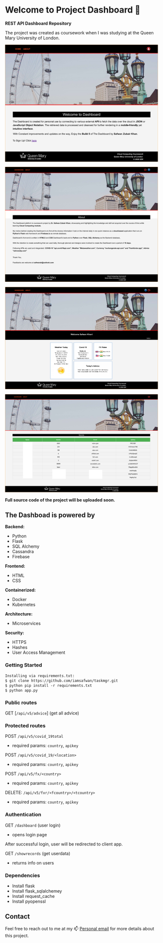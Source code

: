 # Welcome to Project Dashboard  :tada: 
**REST API Dashboard Repository**

The project was created as coursework when I was studying at the Queen Mary University of London.

![Progress Image](/static/Welcome.png)

![Progress Image](/static/About.png)

![Progress Image](/static/Dashboard.png)

![Progress Image](/static/Records.png)

**Full source code of the project will be uploaded soon.**

## The Dashboad is powered by
**Backend:**
- Python
- Flask
- SQL Alchemy
- Cassandra
- Firebase

**Frontend:**
- HTML
- CSS

**Containerized:**
- Docker
- Kubernetes

**Architecture:**
- Microservices

**Security:**
- HTTPS
- Hashes
- User Access Management

### Getting Started

```
Installing via requirements.txt:
$ git clone https://github.com/iamsafwan/taskmgr.git
$ python pip install -r requirements.txt
$ python app.py
```


### Public routes

GET [`/api/v5/advice`] (get all advice)

### Protected routes

POST `/api/v5/covid_19total` 
- required params: `country`, `apikey`

POST `/api/v5/covid_19/<location>` 
- required params: `country`, `apikey`

POST `/api/v5/fx/<country>` 
- required params: `country`, `apikey`

DELETE: `/api/v5/fxr/<fcountry>/<tcountry>` 
- required params: `country`, `apikey`

### Authentication

GET `/dashboard` (user login)
- opens login page

After successful login, user will be redirected to client app. 

GET `/showrecords` (get userdata)
- returns info on users



### Dependencies
- Install flask
- Install flask_sqlalchemey
- Install request_cache
- Install pyopenssl


## Contact

Feel free to reach out to me at my 📫 [Personal email](mailto:safwanzk@outlook.com?subject=From%20Github%3A%20Project%20Dashboard&body=Hi%20Safwan!%0D%0A%0D%0AI%20would%20like%20some%20information%20regarding%20your%20awesome%20Project%20Dashboard)  for more details about this project. 

